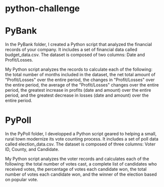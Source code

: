 # python-challenge

# PyBank

In the PyBank folder, I created a Python script that analyzed the financial records of your company. It includes a set of financial data called budget_data.csv. The dataset is composed of two columns: Date and Profit/Losses.

My Python script analyzes the records to calculate each of the following: the total number of months included in the dataset, the net total amount of "Profit/Losses" over the entire period, the changes in "Profit/Losses" over the entire period, the average of the "Profit/Losses" changes over the entire period, the greatest increase in profits (date and amount) over the entire period, and the greatest decrease in losses (date and amount) over the entire period.


# PyPoll

In the PyPoll folder, I developped a Python script geared to helping a small, rural town modernize its vote counting process. It includes a set of poll data called election_data.csv. The dataset is composed of three columns: Voter ID, County, and Candidate. 

My Python script analyzes the voter records and calculates each of the following: the total number of votes cast, a complete list of candidates who received votes, the percentage of votes each candidate won, the total number of votes each candidate won, and the winner of the election based on popular vote.




